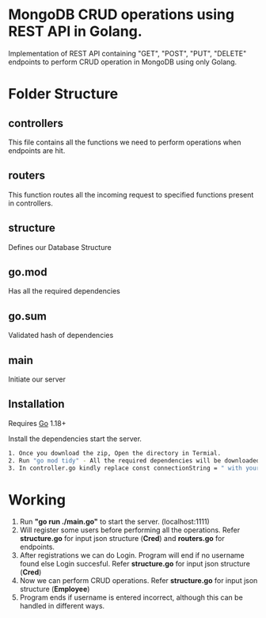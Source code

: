 # MongoDB CRUD operations using REST API in Golang.
Implementation of REST API containing "GET", "POST", "PUT", "DELETE" endpoints to perform CRUD operation in MongoDB using only Golang.

# Folder Structure
## controllers
This file contains all the functions we need to perform operations when endpoints are hit.
## routers 
This function routes all the incoming request to specified functions present in controllers.
## structure
Defines our Database Structure

## go.mod
Has all the required dependencies
## go.sum
Validated hash of dependencies
## main
Initiate our server

## Installation

Requires [Go](https://go.dev/dl/) 1.18+

Install the dependencies start the server.

```sh
1. Once you download the zip, Open the directory in Termial.
2. Run "go mod tidy" - All the required dependencies will be downloaded and installed
3. In controller.go kindly replace const connectionString = " with your mongoDB database URL"
```

# Working

1. Run **"go run ./main.go"** to start the server. (localhost:1111)
2. Will register some users before performing all the operations. Refer **structure.go** for input json structure (**Cred**) and **routers.go** for endpoints.
3. After registrations we can do Login. Program will end if no username found else Login succesful. Refer **structure.go** for input json structure (**Cred**)
4. Now we can perform CRUD operations. Refer **structure.go** for input json structure (**Employee**)
5. Program ends if username is entered incorrect, although this can be handled in different ways.
